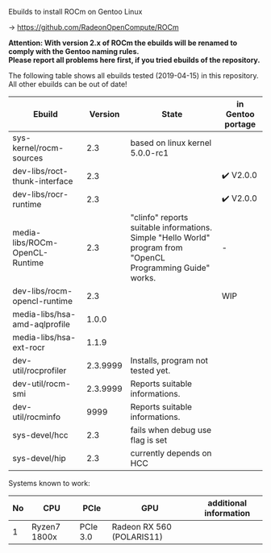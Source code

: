Ebuilds to install ROCm on Gentoo Linux

-> https://github.com/RadeonOpenCompute/ROCm

**Attention: With version 2.x of ROCm the ebuilds will be renamed to comply with the Gentoo naming rules.**<br>
**Please report all problems here first, if you tried ebuilds of the repository.**

The following table shows all ebuilds tested (2019-04-15) in this repository.<br>
All other ebuilds can be out of date!

|Ebuild|Version|State|in Gentoo portage|
|---|---|---|---|
|sys-kernel/rocm-sources| 2.3 | based on linux kernel 5.0.0-rc1 | 
|dev-libs/roct-thunk-interface| 2.3 |  | :heavy_check_mark: V2.0.0 |
|dev-libs/rocr-runtime| 2.3 | | :heavy_check_mark: V2.0.0 |
|media-libs/ROCm-OpenCL-Runtime| 2.3 | "clinfo" reports suitable informations.<br> Simple "Hello World" program from "OpenCL Programming Guide" works. | - |
|dev-libs/rocm-opencl-runtime| 2.3 | | WIP |
|media-libs/hsa-amd-aqlprofile| 1.0.0 | | |
|media-libs/hsa-ext-rocr| 1.1.9 | ||
|dev-util/rocprofiler| 2.3.9999 | Installs, program not tested yet. ||
|dev-util/rocm-smi| 2.3.9999 | Reports suitable informations. | |
|dev-util/rocminfo| 9999 | Reports suitable informations. | |
|sys-devel/hcc| 2.3 | fails when debug use flag is set | |
|sys-devel/hip| 2.3 | currently depends on HCC | |


Systems known to work:

| No | CPU | PCIe |  GPU | additional information |
|---|---|---|---|---|
| 1 | Ryzen7 1800x | PCIe 3.0 | Radeon RX 560 (POLARIS11) | |
